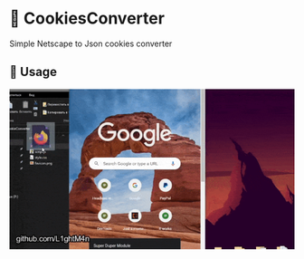 # :cookie: CookiesConverter
Simple Netscape to Json cookies converter

## :rose: Usage
<p align="center">
  <img src="IMG/usage.gif">
</p>
